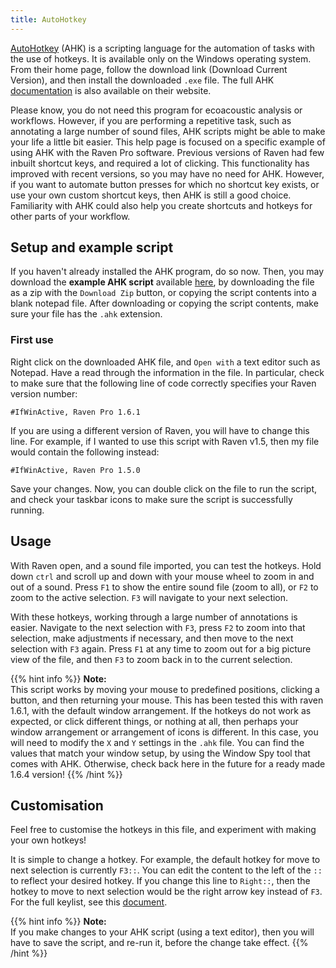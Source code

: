 ```yaml
---
title: AutoHotkey
---
```


[AutoHotkey](https://www.autohotkey.com/) (AHK) is a scripting language for the
automation of tasks with the use of hotkeys. It is available only on the
Windows operating system. From their home page, follow the download link
(Download Current Version), and then install the downloaded `.exe` file. The
full AHK [documentation](https://www.autohotkey.com/docs/AutoHotkey.htm) is also
available on their website.  

Please know, you do not need this program for ecoacoustic analysis or workflows.
However, if you are performing a repetitive task, such as annotating a large
number of sound files, AHK scripts might be able to make your life a little bit
easier. This help page is focused on a specific example of using AHK with the
Raven Pro software. Previous versions of Raven had few inbuilt shortcut keys,
and required a lot of clicking. This functionality has improved with recent
versions, so you may have no need for AHK. However, if you want to automate
button presses for which no shortcut key exists, or use your own custom shortcut
keys, then AHK is still a good choice. Familiarity with AHK could also help you
create shortcuts and hotkeys for other parts of your workflow.  

## Setup and example script

If you haven't already installed the AHK program, do so now. Then, you may
download the **example AHK script** available
[here](https://gist.github.com/andrew-1234/384ea4b716b4b0e8abb7012dbd600ae4), by
downloading the file as a zip with the `Download Zip` button, or copying the
script contents into a blank notepad file. After downloading or copying the
script contents, make sure your file has the `.ahk` extension.

### First use

Right click on the downloaded AHK file, and `Open with` a text editor such as
Notepad. Have a read through the information in the file.  In particular, check
to make sure that the following line of code correctly specifies your Raven
version number:

`#IfWinActive, Raven Pro 1.6.1`

If you are using a different version of Raven, you will have to change this
line. For example, if I wanted to use this script with Raven v1.5, then my file
would contain the following instead:

`#IfWinActive, Raven Pro 1.5.0`

Save your changes. Now, you can double click on the file to run the script, and
check your taskbar icons to make sure the script is successfully running. 

## Usage

With Raven open, and a sound file imported, you can test the hotkeys. Hold down
`ctrl` and scroll up and down with your mouse wheel to zoom in and out of a
sound. Press `F1` to show the entire sound file (zoom to all), or `F2` to zoom
to the active selection. `F3` will navigate to your next selection. 

With these hotkeys, working through a large number of annotations is easier.
Navigate to the next selection with `F3`, press `F2` to zoom into that
selection, make adjustments if necessary, and then move to the next selection
with `F3` again. Press `F1` at any time to zoom out for a big picture view of
the file, and then `F3` to zoom back in to the current selection. 

{{% hint info %}}
**Note:**  
This script works by moving your mouse to predefined positions, clicking a
button, and then returning your mouse. This has been tested this with raven
1.6.1, with the default window arrangement. If the hotkeys do not work as
expected, or click different things, or nothing at all, then perhaps your window
arrangement or arrangement of icons is different. In this case, you will need to
modify the `X` and `Y` settings in the `.ahk` file. You can find the values that
match your window setup, by using the Window Spy tool that comes with AHK.
Otherwise, check back here in the future for a ready made 1.6.4 version!
{{% /hint %}}

## Customisation

Feel free to customise the hotkeys in this file, and experiment with making your
own hotkeys!

It is simple to change a hotkey. For example, the default hotkey for move to
next selection is currently `F3::`. You can edit the content to the left of the
`::` to reflect your desired hotkey. If you change this line to `Right::`, then
the hotkey to move to next selection would be the right arrow key instead of
`F3`. For the full keylist, see this
[document](https://www.autohotkey.com/docs/KeyList.htm). 

{{% hint info %}}
**Note:**  
If you make changes to your AHK script (using a text editor), then you will have
to save the script, and re-run it, before the change take effect.
{{% /hint %}}
